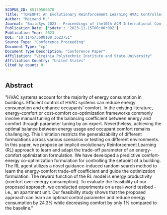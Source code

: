 ```yaml
---
SCOPUS_ID: 85179506070
Title: "TUNEOPT: An Evolutionary Reinforcement Learning HVAC Controller For Energy-Comfort Optimization Tuning"
Author: "Meimand M."
Journal: "BuildSys 2023 - Proceedings of the10th ACM International Conference on Systems for Energy-Efficient Buildings, Cities, and Transportation"
Publication Date: {'$date': '2023-11-15T00:00:00Z'}
Publication Year: 2023
DOI: "10.1145/3600100.3623751"
Source Type: "Conference Proceeding"
Document Type: "cp"
Document Type Description: "Conference Paper"
Affiliation: "Virginia Polytechnic Institute and State University"
Affiliation Country: "United States"
Cited by count: 0
---
```


## Abstract
"HVAC systems account for the majority of energy consumption in buildings. Efficient control of HVAC systems can reduce energy consumption and enhance occupants' comfort. In the existing literature, energy-comfort or cost-comfort co-optimization frameworks commonly involve manual tuning of the balancing coefficient between energy and comfort through parameter tuning by an expert. Nevertheless, achieving the optimal balance between energy usage and occupant comfort remains challenging. This limitation restricts the generalizability of different formulations across various scenarios or testing on different environments. In this paper, we propose an implicit evolutionary Reinforcement Learning (RL) approach to learn and adapt the trade-off parameter of an energy-comfort optimization formulation. We have developed a predictive comfort-energy co-optimization formulation for controlling the setpoint of a building. The RL agent utilizes a novel guidance-induced random search method to learn the energy-comfort trade-off coefficient and guide the optimization formulation. The reward function of the RL model is energy productivity (comfort over energy consumption). To evaluate the feasibility of our proposed approach, we conducted experiments on a real-world testbed - i.e., an apartment unit. Our feasibility study shows that the proposed approach can learn an optimal control parameter and reduce energy consumption by 24.3% while decreasing comfort by only 1% compared to the baseline."
